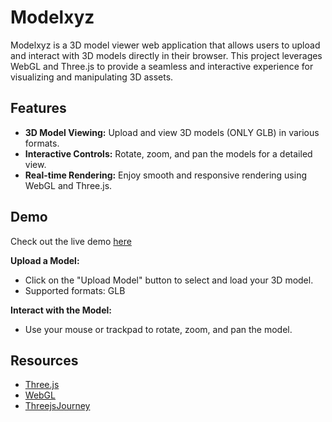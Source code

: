 
# Modelxyz

Modelxyz is a 3D model viewer web application that allows users to upload and interact with 3D models directly in their browser. This project leverages WebGL and Three.js to provide a seamless and interactive experience for visualizing and manipulating 3D assets.

## Features

- **3D Model Viewing:** Upload and view 3D models (ONLY GLB) in various formats.
- **Interactive Controls:** Rotate, zoom, and pan the models for a detailed view.
- **Real-time Rendering:** Enjoy smooth and responsive rendering using WebGL and Three.js.

## Demo

Check out the live demo [here]([modelxyz.vercel.app](https://modelxyz.vercel.app/))

**Upload a Model:**
   - Click on the "Upload Model" button to select and load your 3D model.
   - Supported formats: GLB

**Interact with the Model:**
   - Use your mouse or trackpad to rotate, zoom, and pan the model.

## Resources

- [Three.js](https://threejs.org/) 
- [WebGL](https://get.webgl.org/)
- [ThreejsJourney](https://threejs-journey.com/)

